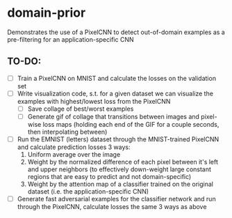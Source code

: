 # domain-prior
Demonstrates the use of a PixelCNN to detect out-of-domain examples as a pre-filtering for an application-specific CNN

## TO-DO:
- [ ] Train a PixelCNN on MNIST and calculate the losses on the validation set
- [ ] Write visualization code, s.t. for a given dataset we can visualize the examples with highest/lowest loss from the PixelCNN
    - [ ] Save collage of best/worst examples
    - [ ] Generate gif of collage that transitions between images and pixel-wise loss maps (holding each end of the GIF for a couple seconds, then interpolating between)
- [ ] Run the EMNIST (letters) dataset through the MNIST-trained PixelCNN and calculate prediction losses 3 ways:
    1. Uniform average over the image
    2. Weight by the normalized difference of each pixel between it's left and upper neighbors (to effectively down-weight large constant regions that are easy to predict and not domain-specific)
    3. Weight by the attention map of a classifier trained on the original dataset (i.e. the application-specific CNN)
- [ ] Generate fast adversarial examples for the classifier network and run through the PixelCNN, calculate losses the same 3 ways as above
